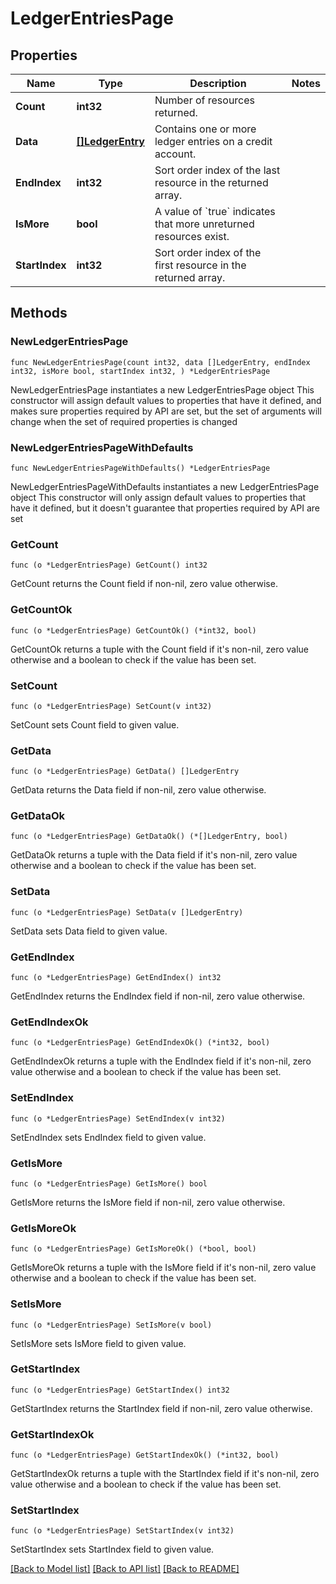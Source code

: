 # LedgerEntriesPage

## Properties

Name | Type | Description | Notes
------------ | ------------- | ------------- | -------------
**Count** | **int32** | Number of resources returned. | 
**Data** | [**[]LedgerEntry**](LedgerEntry.md) | Contains one or more ledger entries on a credit account. | 
**EndIndex** | **int32** | Sort order index of the last resource in the returned array. | 
**IsMore** | **bool** | A value of &#x60;true&#x60; indicates that more unreturned resources exist. | 
**StartIndex** | **int32** | Sort order index of the first resource in the returned array. | 

## Methods

### NewLedgerEntriesPage

`func NewLedgerEntriesPage(count int32, data []LedgerEntry, endIndex int32, isMore bool, startIndex int32, ) *LedgerEntriesPage`

NewLedgerEntriesPage instantiates a new LedgerEntriesPage object
This constructor will assign default values to properties that have it defined,
and makes sure properties required by API are set, but the set of arguments
will change when the set of required properties is changed

### NewLedgerEntriesPageWithDefaults

`func NewLedgerEntriesPageWithDefaults() *LedgerEntriesPage`

NewLedgerEntriesPageWithDefaults instantiates a new LedgerEntriesPage object
This constructor will only assign default values to properties that have it defined,
but it doesn't guarantee that properties required by API are set

### GetCount

`func (o *LedgerEntriesPage) GetCount() int32`

GetCount returns the Count field if non-nil, zero value otherwise.

### GetCountOk

`func (o *LedgerEntriesPage) GetCountOk() (*int32, bool)`

GetCountOk returns a tuple with the Count field if it's non-nil, zero value otherwise
and a boolean to check if the value has been set.

### SetCount

`func (o *LedgerEntriesPage) SetCount(v int32)`

SetCount sets Count field to given value.


### GetData

`func (o *LedgerEntriesPage) GetData() []LedgerEntry`

GetData returns the Data field if non-nil, zero value otherwise.

### GetDataOk

`func (o *LedgerEntriesPage) GetDataOk() (*[]LedgerEntry, bool)`

GetDataOk returns a tuple with the Data field if it's non-nil, zero value otherwise
and a boolean to check if the value has been set.

### SetData

`func (o *LedgerEntriesPage) SetData(v []LedgerEntry)`

SetData sets Data field to given value.


### GetEndIndex

`func (o *LedgerEntriesPage) GetEndIndex() int32`

GetEndIndex returns the EndIndex field if non-nil, zero value otherwise.

### GetEndIndexOk

`func (o *LedgerEntriesPage) GetEndIndexOk() (*int32, bool)`

GetEndIndexOk returns a tuple with the EndIndex field if it's non-nil, zero value otherwise
and a boolean to check if the value has been set.

### SetEndIndex

`func (o *LedgerEntriesPage) SetEndIndex(v int32)`

SetEndIndex sets EndIndex field to given value.


### GetIsMore

`func (o *LedgerEntriesPage) GetIsMore() bool`

GetIsMore returns the IsMore field if non-nil, zero value otherwise.

### GetIsMoreOk

`func (o *LedgerEntriesPage) GetIsMoreOk() (*bool, bool)`

GetIsMoreOk returns a tuple with the IsMore field if it's non-nil, zero value otherwise
and a boolean to check if the value has been set.

### SetIsMore

`func (o *LedgerEntriesPage) SetIsMore(v bool)`

SetIsMore sets IsMore field to given value.


### GetStartIndex

`func (o *LedgerEntriesPage) GetStartIndex() int32`

GetStartIndex returns the StartIndex field if non-nil, zero value otherwise.

### GetStartIndexOk

`func (o *LedgerEntriesPage) GetStartIndexOk() (*int32, bool)`

GetStartIndexOk returns a tuple with the StartIndex field if it's non-nil, zero value otherwise
and a boolean to check if the value has been set.

### SetStartIndex

`func (o *LedgerEntriesPage) SetStartIndex(v int32)`

SetStartIndex sets StartIndex field to given value.



[[Back to Model list]](../README.md#documentation-for-models) [[Back to API list]](../README.md#documentation-for-api-endpoints) [[Back to README]](../README.md)


